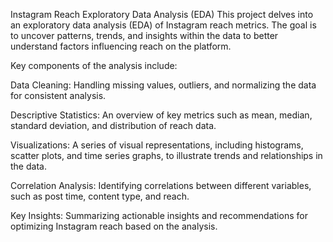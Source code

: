 Instagram Reach Exploratory Data Analysis (EDA)
This project delves into an exploratory data analysis (EDA) of Instagram reach metrics. The goal is to uncover patterns, trends, and insights within the data to better understand factors influencing reach on the platform.

Key components of the analysis include:

Data Cleaning: Handling missing values, outliers, and normalizing the data for consistent analysis.

Descriptive Statistics: An overview of key metrics such as mean, median, standard deviation, and distribution of reach data.

Visualizations: A series of visual representations, including histograms, scatter plots, and time series graphs, to illustrate trends and relationships in the data.

Correlation Analysis: Identifying correlations between different variables, such as post time, content type, and reach.

Key Insights: Summarizing actionable insights and recommendations for optimizing Instagram reach based on the analysis.
